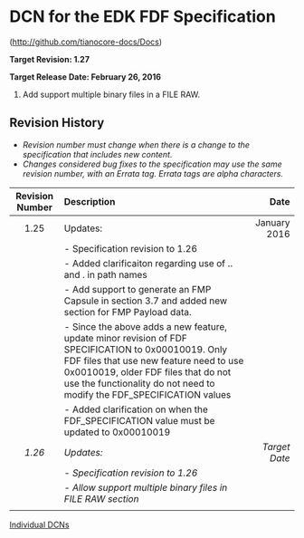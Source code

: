 # DCN for the EDK FDF Specification

(http://github.com/tianocore-docs/Docs)

**Target Revision: 1.27**

**Target Release Date: February 26, 2016**

1. Add support multiple binary files in a FILE RAW.


## Revision History

- *Revision number must change when there is a change to the specification that includes new content.*
- *Changes considered bug fixes to the specification may use the same revision number, with an Errata tag. Errata tags are alpha characters.*


| Revision Number  | Description  | Date   |
| :--: | :--- | ---: |
| 1.25 | Updates:  | January 2016 |
|   | - Specification revision to 1.26 | |
|   | - Added clarificaiton regarding use of .. and . in path names |  |
|   | - Add support to generate an FMP Capsule in section 3.7 and added new section for FMP Payload data.|  |
|   | - Since the above adds a new feature, update minor revision of FDF SPECIFICATION to 0x00010019. Only FDF files that use new feature need to use 0x0010019, older FDF files that do not use the functionality do not need to modify the FDF_SPECIFICATION values | |
| | - Added clarification on when the FDF_SPECIFICATION value must be updated to 0x00010019 |  |
| *1.26* | *Updates:* | *Target Date* |
|   | *- Specification revision to 1.26* | |
|   | *- Allow support multiple binary files in FILE RAW section* |  |
|   |   |   |


[Individual DCNs](SUMMARY.md)
